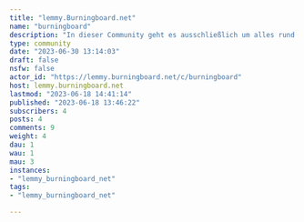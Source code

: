 ```yaml
---
title: "lemmy.Burningboard.net" 
name: "burningboard"
description: "In dieser Community geht es ausschließlich um alles rund um die Instanz!"
type: community
date: "2023-06-30 13:14:03"
draft: false
nsfw: false
actor_id: "https://lemmy.burningboard.net/c/burningboard"
host: lemmy.burningboard.net
lastmod: "2023-06-18 14:41:14"
published: "2023-06-18 13:46:22"
subscribers: 4
posts: 4
comments: 9
weight: 4
dau: 1
wau: 1
mau: 3
instances:
- "lemmy_burningboard_net"
tags: 
- "lemmy_burningboard_net"

---
```

